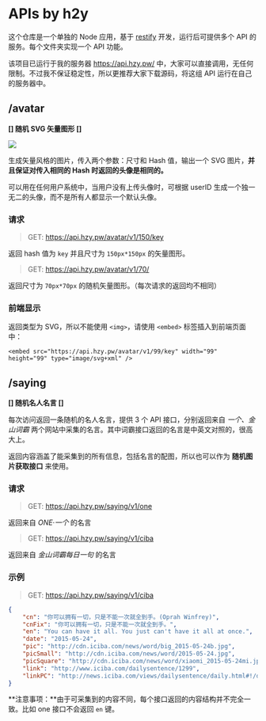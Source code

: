# APIs by h2y

这个仓库是一个单独的 Node 应用，基于 [restify](http://restify.com/) 开发，运行后可提供多个 API 的服务。每个文件夹实现一个 API 功能。

该项目已运行于我的服务器 <https://api.hzy.pw/> 中，大家可以直接调用，无任何限制。不过我不保证稳定性，所以更推荐大家下载源码，将这组 API 运行在自己的服务器中。

## /avatar

**[] 随机 SVG 矢量图形 []**

![](https://camo.githubusercontent.com/b42d9837352ca7e294639ff1cc95f1e6798d85c3/68747470733a2f2f6a64656e7469636f6e2e636f6d2f686f737465642f6769746875622d73616d706c65732e706e67)

生成矢量风格的图片，传入两个参数：尺寸和 Hash 值，输出一个 SVG 图片，**并且保证对传入相同的 Hash 时返回的头像是相同的。**

可以用在任何用户系统中，当用户没有上传头像时，可根据 userID 生成一个独一无二的头像，而不是所有人都显示一个默认头像。

### 请求

> GET: <https://api.hzy.pw/avatar/v1/150/key>

返回 hash 值为 `key` 并且尺寸为 `150px*150px` 的矢量图形。

> GET: <https://api.hzy.pw/avatar/v1/70/>

返回尺寸为 `70px*70px` 的随机矢量图形。（每次请求的返回均不相同）

### 前端显示

返回类型为 SVG，所以不能使用 `<img>`，请使用 `<embed>` 标签插入到前端页面中：

`<embed src="https://api.hzy.pw/avatar/v1/99/key" width="99" height="99" type="image/svg+xml" />`


## /saying

**[] 随机名人名言 []**

每次访问返回一条随机的名人名言，提供 3 个 API 接口，分别返回来自 _一个、金山词霸_ 两个网站中采集的名言。其中词霸接口返回的名言是中英文对照的，很高大上。

返回内容涵盖了能采集到的所有信息，包括名言的配图，所以也可以作为 **随机图片获取接口** 来使用。

### 请求

> GET: <https://api.hzy.pw/saying/v1/one>

返回来自 _ONE·一个_ 的名言

> GET: <https://api.hzy.pw/saying/v1/ciba>

返回来自 _金山词霸每日一句_ 的名言

### 示例

> GET: <https://api.hzy.pw/saying/v1/ciba>

```json
{
    "cn": "你可以拥有一切，只是不能一次就全到手。(Oprah Winfrey)",
    "cnFix": "你可以拥有一切，只是不能一次就全到手。",
    "en": "You can have it all. You just can't have it all at once.",
    "date": "2015-05-24",
    "pic": "http://cdn.iciba.com/news/word/big_2015-05-24b.jpg",
    "picSmall": "http://cdn.iciba.com/news/word/2015-05-24.jpg",
    "picSquare": "http://cdn.iciba.com/news/word/xiaomi_2015-05-24mi.jpg",
    "link": "http://www.iciba.com/dailysentence/1299",
    "linkPC": "http://news.iciba.com/views/dailysentence/daily.html#!/detail/sid/1299"
}
```

**注意事项：**由于可采集到的内容不同，每个接口返回的内容结构并不完全一致。比如 one 接口不会返回 `en` 键。
